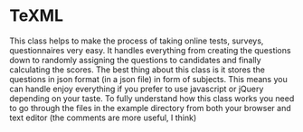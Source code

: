 # TeXML
This class helps to make the process of taking online tests, surveys, questionnaires very easy.  It handles everything from creating the questions down to randomly assigning the questions to candidates and finally calculating the scores.  The best thing about this class is it stores the questions in json format (in a json file) in form of subjects. This means you can handle enjoy everything if you prefer to use javascript or jQuery depending on your taste.  To fully understand how this class works you need to go through the files in the example directory from both your browser and text editor (the comments are  more useful, I think)
